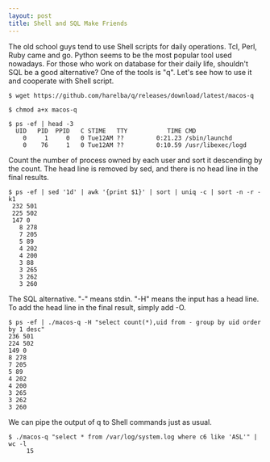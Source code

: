 ```yaml
---
layout: post
title: Shell and SQL Make Friends
---
```


The old school guys tend to use Shell scripts for daily operations. Tcl, Perl, Ruby
came and go. Python seems to be the most popular tool used nowadays. For those who
work on database for their daily life, shouldn't SQL be a good alternative? One of 
the tools is "q". Let's see how to use it and cooperate with Shell script.

    $ wget https://github.com/harelba/q/releases/download/latest/macos-q
    
    $ chmod a+x macos-q 
    
    $ ps -ef | head -3
      UID   PID  PPID   C STIME   TTY           TIME CMD
        0     1     0   0 Tue12AM ??         0:21.23 /sbin/launchd
        0    76     1   0 Tue12AM ??         0:10.59 /usr/libexec/logd

Count the number of process owned by each user and sort it descending by the count.
The head line is removed by sed, and there is no head line in the final results.

    $ ps -ef | sed '1d' | awk '{print $1}' | sort | uniq -c | sort -n -r -k1
     232 501
     225 502
     147 0
       8 278
       7 205
       5 89
       4 202
       4 200
       3 88
       3 265
       3 262
       3 260

The SQL alternative. "-" means stdin. "-H" means the input has a head line. To add 
the head line in the final result, simply add -O.

    $ ps -ef | ./macos-q -H "select count(*),uid from - group by uid order by 1 desc"
    236 501
    224 502
    149 0
    8 278
    7 205
    5 89
    4 202
    4 200
    3 265
    3 262
    3 260

We can pipe the output of q to Shell commands just as usual.

    $ ./macos-q "select * from /var/log/system.log where c6 like 'ASL'" | wc -l
         15


